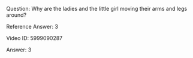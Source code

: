 Question: Why are the ladies and the little girl moving their arms and legs around?

Reference Answer: 3

Video ID: 5999090287

Answer: 3

